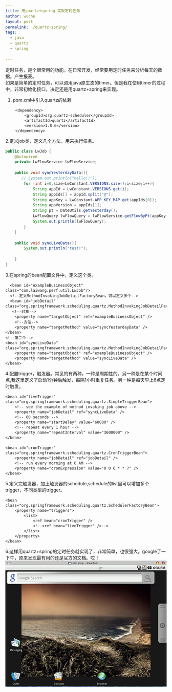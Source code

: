 ```yaml
---
title: 用quartz+spring 实现定时任务   
author: wuche  
layout: post  
permalink:  /quartz-spring/  
tags:  
  - java 
  - quartz
  - spring
  
--- 
```

定时任务，是个很常用的功能。在日常开发，经常要用定时任务来分析每天的数据，产生报表。  
如果是简单的定时任务，可以调用java原生态的timer。但是我在使用timer的过程中，非常初始化接口，决定还是用quartz+spring来实现。  

<!--more-->  
1. pom.xml中引入quartz的依赖  


        <dependency>
            <groupId>org.quartz-scheduler</groupId>
            <artifactId>quartz</artifactId>
            <version>1.8.6</version>
        </dependency>

2.定义job类，定义几个方法，用来执行任务。

```java
public class LwJob {  
    @Autowired
    private LwFlowService lwFlowService;  

    public void syncYesterdayData(){
       // System.out.println("hello!!");
        for (int i=0,size=LwConstant.VERSIONS.size();i<size;i++){
            String appId = LwConstant.VERSIONS.get(i);
            String appIds[] = appId.split("@");
            String appKey = LwConstant.APP_KEY_MAP.get(appIds[0]);
            String appVersion = appIds[1];
            String pt = DateUtils.getYesterday();
            LwFlowQuery lwFlowQuery = lwFlowService.getFlowByPt(appKey, appVersion, pt);
            System.out.println(lwFlowQuery);
        }
    }

    public void syncLiveData(){
        System.out.println("test!");

    }
}
``` 
 
3.在spring的bean配置文件中，定义这个类。  
 
      <bean id="exampleBusinessObject" class="com.laiwang.perf.util.LwJob"/> 
      <!--定义MethodInvokingJobDetailFactoryBean，可以定义多个-->
      <bean id="jobDetail" class="org.springframework.scheduling.quartz.MethodInvokingJobDetailFactoryBean">
       <!--对象-->  
        <property name="targetObject" ref="exampleBusinessObject" />
        <!--方法-->  
        <property name="targetMethod" value="syncYesterdayData" />
    </bean>
    <!--第二个-->  
    <bean id="syncLiveData" class="org.springframework.scheduling.quartz.MethodInvokingJobDetailFactoryBean">
        <property name="targetObject" ref="exampleBusinessObject" />
        <property name="targetMethod" value="syncLiveData" />
    </bean>  

4.配置trigger，触发器。常见的有两种，一种是周期性的。另一种是在某个时间点,我这里定义了启动1分钟后触发，每隔1小时重复任务。另一种是每天早上6点定时触发。 
  
    <bean id="liveTrigger" class="org.springframework.scheduling.quartz.SimpleTriggerBean">
        <!-- see the example of method invoking job above -->
        <property name="jobDetail" ref="syncLiveData" />
        <!-- 60 seconds -->
        <property name="startDelay" value="60000" />
        <!-- repeat every 1 hour -->
        <property name="repeatInterval" value="3600000" />
    </bean>

    <bean id="cronTrigger" class="org.springframework.scheduling.quartz.CronTriggerBean">
        <property name="jobDetail" ref="jobDetail" />
        <!-- run every morning at 6 AM -->
        <property name="cronExpression" value="0 0 6 * * ?" />
    </bean>  
  
5.定义完触发器，加上触发器的schedule,schedule的list里可以增加多个trigger，不同类型的trigger。  
  
    <bean class="org.springframework.scheduling.quartz.SchedulerFactoryBean">
        <property name="triggers">
            <list>
                <ref bean="cronTrigger" />
                <!--<ref bean="liveTrigger" />-->
            </list>
        </property>
    </bean>  
 
6.这样用quartz+spring的定时任务就实现了，非常简单，也很强大。google了一下午，原来发现最有用的还是官方的文档。哎！    
![img](../images/android/desktop.png)
